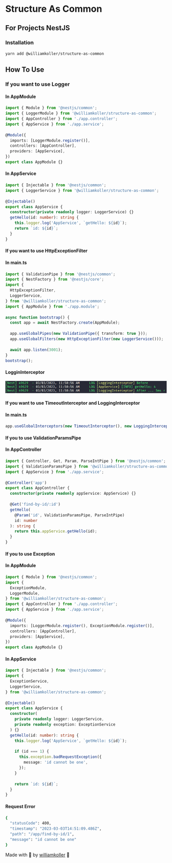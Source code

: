 <h1>Structure As Common</h1>

<h2>For Projects NestJS</h2>

<h3>Installation</h3>

```bash
yarn add @williamkoller/structure-as-common
```

<h2>How To Use</h2>

<h3>If you want to use Logger</h3>

<h4>In AppModule</h4>

```ts
import { Module } from '@nestjs/common';
import { LoggerModule } from '@williamkoller/structure-as-common';
import { AppController } from './app.controller';
import { AppService } from './app.service';

@Module({
  imports: [LoggerModule.register()],
  controllers: [AppController],
  providers: [AppService],
})
export class AppModule {}
```

<h4> In AppService</h4>

```ts
import { Injectable } from '@nestjs/common';
import { LoggerService } from '@williamkoller/structure-as-common';

@Injectable()
export class AppService {
  constructor(private readonly logger: LoggerService) {}
  getHello(id: number): string {
    this.logger.log('AppService', `getHello: ${id}`);
    return `id: ${id}`;
  }
}
```

<h4>If you want to use HttpExceptionFilter</h4>

<h4>In main.ts</h4>

```ts
import { ValidationPipe } from '@nestjs/common';
import { NestFactory } from '@nestjs/core';
import {
  HttpExceptionFilter,
  LoggerService,
} from '@williamkoller/structure-as-common';
import { AppModule } from './app.module';

async function bootstrap() {
  const app = await NestFactory.create(AppModule);

  app.useGlobalPipes(new ValidationPipe({ transform: true }));
  app.useGlobalFilters(new HttpExceptionFilter(new LoggerService()));

  await app.listen(3001);
}
bootstrap();
```

<h4>LogginInterceptor</h4>
<img src="./img/logging.png">

<h4>If you want to use TimeoutInterceptor and LoggingInterceptor</h4>

<h4>In main.ts</h4>

```ts
app.useGlobalInterceptors(new TimeoutInterceptor(), new LoggingInterceptor());
```

<h4>If you to use ValidationParamsPipe</h4>

<h4>In AppController</h4>

```ts
import { Controller, Get, Param, ParseIntPipe } from '@nestjs/common';
import { ValidationParamsPipe } from '@williamkoller/structure-as-common';
import { AppService } from './app.service';

@Controller('app')
export class AppController {
  constructor(private readonly appService: AppService) {}

  @Get('find-by-id/:id')
  getHello(
    @Param('id', ValidationParamsPipe, ParseIntPipe)
    id: number
  ): string {
    return this.appService.getHello(id);
  }
}
```

<h4>If you to use Exception</h4>

<h4>In AppModule</h4>

```ts
import { Module } from '@nestjs/common';
import {
  ExceptionModule,
  LoggerModule,
} from '@williamkoller/structure-as-common';
import { AppController } from './app.controller';
import { AppService } from './app.service';

@Module({
  imports: [LoggerModule.register(), ExceptionModule.register()],
  controllers: [AppController],
  providers: [AppService],
})
export class AppModule {}
```

<h4>In AppService</h4>

```ts
import { Injectable } from '@nestjs/common';
import {
  ExceptionService,
  LoggerService,
} from '@williamkoller/structure-as-common';

@Injectable()
export class AppService {
  constructor(
    private readonly logger: LoggerService,
    private readonly exception: ExceptionService
  ) {}
  getHello(id: number): string {
    this.logger.log('AppService', `getHello: ${id}`);

    if (id === 1) {
      this.exception.badRequestException({
        message: 'id cannot be one',
      });
    }

    return `id: ${id}`;
  }
}
```

<h4>Request Error</h4>

```bash
{
  "statusCode": 400,
  "timestamp": "2023-03-03T14:51:09.486Z",
  "path": "/app/find-by-id/1",
  "message": "id cannot be one"
}
```

Made with 🖤 by [williamkoller](https://github.com/williamkoller) :wave:
